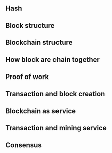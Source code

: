 ## Hash

## Block structure

## Blockchain structure

## How block are chain together

## Proof of work

## Transaction and block creation

## Blockchain as service

## Transaction and mining service

## Consensus

